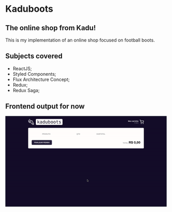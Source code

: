 # Kaduboots
## The online shop from Kadu!
This is my implementation of an online shop focused on football boots.

## Subjects covered
* ReactJS;
* Styled Components;
* Flux Architecture Concept;
* Redux;
* Redux Saga;

## Frontend output for now

![Frontend output](https://github.com/carloscarrinho/kaduboots/blob/master/frontend_mvp_output.gif)
